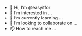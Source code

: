 - 👋 Hi, I’m @easyitfor
- 👀 I’m interested in ...
- 🌱 I’m currently learning ...
- 💞️ I’m looking to collaborate on ...
- 📫 How to reach me ...

<!---
easyitfor/easyitfor is a ✨ special ✨ repository because its `README.md` (this file) appears on your GitHub profile.
You can click the Preview link to take a look at your changes.
--->
